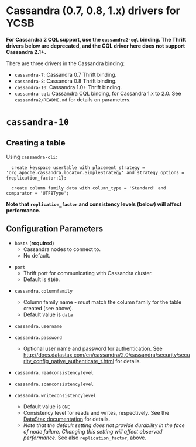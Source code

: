 <!--
Copyright (c) 2015 YCSB contributors. All rights reserved.

Licensed under the Apache License, Version 2.0 (the "License"); you
may not use this file except in compliance with the License. You
may obtain a copy of the License at

http://www.apache.org/licenses/LICENSE-2.0

Unless required by applicable law or agreed to in writing, software
distributed under the License is distributed on an "AS IS" BASIS,
WITHOUT WARRANTIES OR CONDITIONS OF ANY KIND, either express or
implied. See the License for the specific language governing
permissions and limitations under the License. See accompanying
LICENSE file.
-->

# Cassandra (0.7, 0.8, 1.x) drivers for YCSB

**For Cassandra 2 CQL support, use the `cassandra2-cql` binding.  The Thrift drivers below are deprecated, and the CQL driver here does not support Cassandra 2.1+.**

There are three drivers in the Cassandra binding:

* `cassandra-7`: Cassandra 0.7 Thrift binding.
* `cassandra-8`: Cassandra 0.8 Thrift binding.
* `cassandra-10`: Cassandra 1.0+ Thrift binding.
* `cassandra-cql`: Cassandra CQL binding, for Cassandra 1.x to 2.0. See `cassandra2/README.md` for details on parameters.

# `cassandra-10`

## Creating a table

Using `cassandra-cli`:

      create keyspace usertable with placement_strategy = 'org.apache.cassandra.locator.SimpleStrategy' and strategy_options = {replication_factor:1};

      create column family data with column_type = 'Standard' and comparator = 'UTF8Type';

**Note that `replication_factor` and consistency levels (below) will affect performance.**

## Configuration Parameters

- `hosts` (**required**)
  - Cassandra nodes to connect to.
  - No default.

* `port`
  - Thrift port for communicating with Cassandra cluster.
  * Default is `9160`.

- `cassandra.columnfamily`
  - Column family name - must match the column family for the table created (see above).
  - Default value is `data`

- `cassandra.username`
- `cassandra.password`
  - Optional user name and password for authentication. See http://docs.datastax.com/en/cassandra/2.0/cassandra/security/security_config_native_authenticate_t.html for details.

* `cassandra.readconsistencylevel`
* `cassandra.scanconsistencylevel`
* `cassandra.writeconsistencylevel`

  - Default value is `ONE`
  - Consistency level for reads and writes, respectively. See the [DataStax documentation](http://docs.datastax.com/en/cassandra/2.0/cassandra/dml/dml_config_consistency_c.html) for details.
  - *Note that the default setting does not provide durability in the face of node failure. Changing this setting will affect observed performance.* See also `replication_factor`, above.
